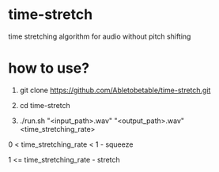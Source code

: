 # time-stretch
time stretching algorithm for audio without pitch shifting

# how to use?
1. git clone https://github.com/Abletobetable/time-stretch.git

2. cd time-stretch

4. ./run.sh "<input_path>.wav" "<output_path>.wav" <time_stretching_rate>

0 < time_stretching_rate < 1 - squeeze

1 <= time_stretching_rate - stretch
